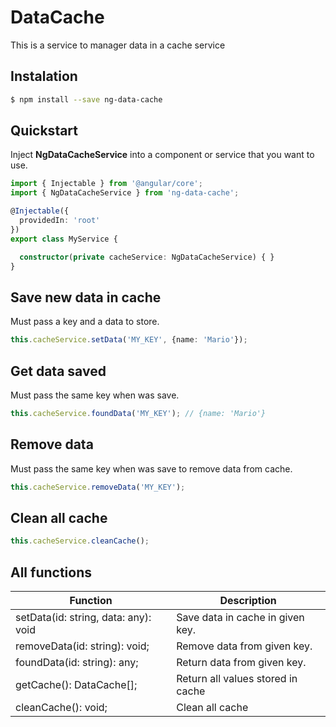 # DataCache

This is a service to manager data in a cache service

## Instalation

```bash
$ npm install --save ng-data-cache
```

## Quickstart

Inject **NgDataCacheService** into a component or service that you want to use.

```typescript
import { Injectable } from '@angular/core';
import { NgDataCacheService } from 'ng-data-cache';

@Injectable({
  providedIn: 'root'
})
export class MyService {

  constructor(private cacheService: NgDataCacheService) { }
}
```

## Save new data in cache

Must pass a key and a data to store.

```typescript
this.cacheService.setData('MY_KEY', {name: 'Mario'});
```

## Get data saved

Must pass the same key when was save.

```typescript
this.cacheService.foundData('MY_KEY'); // {name: 'Mario'}
```

## Remove data

Must pass the same key when was save to remove data from cache.

```typescript
this.cacheService.removeData('MY_KEY');
```

## Clean all cache
```typescript
this.cacheService.cleanCache();
```

## All functions
| Function           | Description|
| -------------- | -------------- |
| setData(id: string, data: any): void | Save data in cache in given key. |
| removeData(id: string): void; | Remove data from given key. |
| foundData(id: string): any; | Return data from given key. |
| getCache(): DataCache[]; | Return all values stored in cache |
| cleanCache(): void; | Clean all cache |
